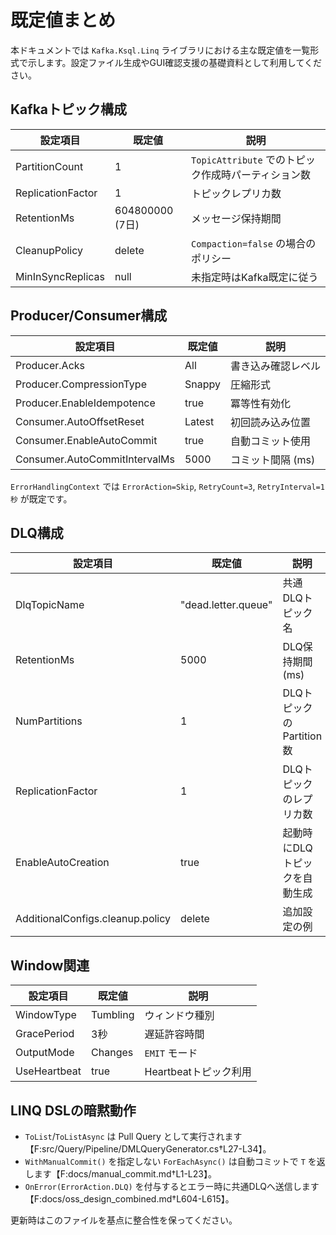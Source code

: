 # 既定値まとめ

本ドキュメントでは `Kafka.Ksql.Linq` ライブラリにおける主な既定値を一覧形式で示します。設定ファイル生成やGUI確認支援の基礎資料として利用してください。

## Kafkaトピック構成

| 設定項目 | 既定値 | 説明 |
|---|---|---|
| PartitionCount | 1 | `TopicAttribute` でのトピック作成時パーティション数 |
| ReplicationFactor | 1 | トピックレプリカ数 |
| RetentionMs | 604800000 (7日) | メッセージ保持期間 |
| CleanupPolicy | delete | `Compaction=false` の場合のポリシー |
| MinInSyncReplicas | null | 未指定時はKafka既定に従う |

## Producer/Consumer構成

| 設定項目 | 既定値 | 説明 |
|---|---|---|
| Producer.Acks | All | 書き込み確認レベル |
| Producer.CompressionType | Snappy | 圧縮形式 |
| Producer.EnableIdempotence | true | 冪等性有効化 |
| Consumer.AutoOffsetReset | Latest | 初回読み込み位置 |
| Consumer.EnableAutoCommit | true | 自動コミット使用 |
| Consumer.AutoCommitIntervalMs | 5000 | コミット間隔 (ms) |

`ErrorHandlingContext` では `ErrorAction=Skip`, `RetryCount=3`, `RetryInterval=1秒` が既定です。

## DLQ構成

| 設定項目 | 既定値 | 説明 |
|---|---|---|
| DlqTopicName | "dead.letter.queue" | 共通DLQトピック名 |
| RetentionMs | 5000 | DLQ保持期間 (ms) |
| NumPartitions | 1 | DLQトピックのPartition数 |
| ReplicationFactor | 1 | DLQトピックのレプリカ数 |
| EnableAutoCreation | true | 起動時にDLQトピックを自動生成 |
| AdditionalConfigs.cleanup.policy | delete | 追加設定の例 |

## Window関連

| 設定項目 | 既定値 | 説明 |
|---|---|---|
| WindowType | Tumbling | ウィンドウ種別 |
| GracePeriod | 3秒 | 遅延許容時間 |
| OutputMode | Changes | `EMIT` モード |
| UseHeartbeat | true | Heartbeatトピック利用 |

## LINQ DSLの暗黙動作

- `ToList`/`ToListAsync` は Pull Query として実行されます【F:src/Query/Pipeline/DMLQueryGenerator.cs†L27-L34】。
- `WithManualCommit()` を指定しない `ForEachAsync()` は自動コミットで `T` を返します【F:docs/manual_commit.md†L1-L23】。
- `OnError(ErrorAction.DLQ)` を付与するとエラー時に共通DLQへ送信します【F:docs/oss_design_combined.md†L604-L615】。

更新時はこのファイルを基点に整合性を保ってください。
